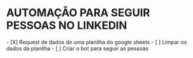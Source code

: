 # AUTOMAÇÃO PARA SEGUIR PESSOAS NO LINKEDIN

<p>
    - [X] Request de dados de uma planilha do google sheets
    - [ ] Limpar os dados da planilha 
    - [ ] Criar o bot para seguir as pessoas
</p>